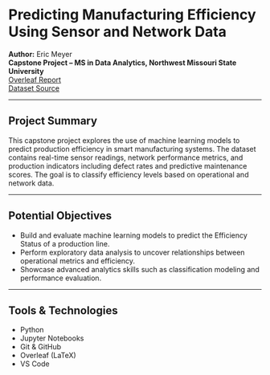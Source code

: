 # Predicting Manufacturing Efficiency Using Sensor and Network Data

**Author:** Eric Meyer  
**Capstone Project – MS in Data Analytics, Northwest Missouri State University**  
[Overleaf Report](https://www.overleaf.com/read/ytnsxycrkbwr#20b809)  
[Dataset Source](https://www.kaggle.com/datasets/ziya07/intelligent-manufacturing-dataset)

---

## Project Summary

This capstone project explores the use of machine learning models to predict production efficiency in smart manufacturing systems. The dataset contains real-time sensor readings, network performance metrics, and production indicators including defect rates and predictive maintenance scores. The goal is to classify efficiency levels based on operational and network data.

---

## Potential Objectives

- Build and evaluate machine learning models to predict the Efficiency Status of a production line.
- Perform exploratory data analysis to uncover relationships between operational metrics and efficiency.
- Showcase advanced analytics skills such as classification modeling and performance evaluation.

---

## Tools & Technologies

- Python
- Jupyter Notebooks
- Git & GitHub
- Overleaf (LaTeX)
- VS Code
